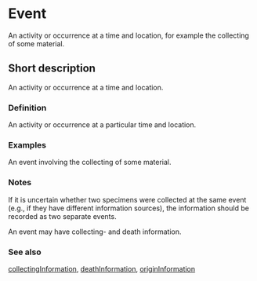 # Event

An activity or occurrence at a time and location, for example the collecting of some material.


## Short description

An activity or occurrence at a time and location.


### Definition

An activity or occurrence at a particular time and location.


### Examples

An event involving the collecting of some material.


### Notes

If it is uncertain whether two specimens were collected at the same event (e.g., if they have different information sources), the information should be recorded as two separate events.

An event may have collecting- and death information.


### See also

[collectingInformation](__DOCLINK__collectingInformation/), [deathInformation](__DOCLINK__deathInformation/), [originInformation](__DOCLINK__originInformation/)
